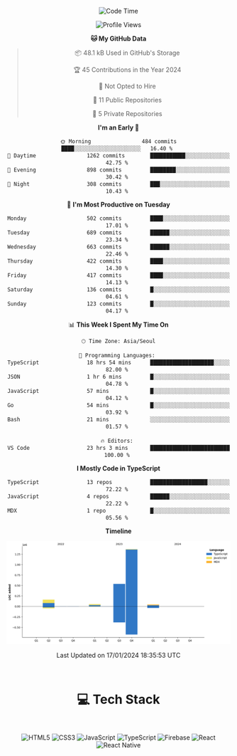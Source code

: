 <div align="center">

  <!--START_SECTION:waka-->
![Code Time](http://img.shields.io/badge/Code%20Time-391%20hrs%2015%20mins-blue)

![Profile Views](http://img.shields.io/badge/Profile%20Views-0-blue)

**🐱 My GitHub Data** 

> 📦 48.1 kB Used in GitHub's Storage 
 > 
> 🏆 45 Contributions in the Year 2024
 > 
> 🚫 Not Opted to Hire
 > 
> 📜 11 Public Repositories 
 > 
> 🔑 5 Private Repositories 
 > 
**I'm an Early 🐤** 

```text
🌞 Morning                484 commits         ████░░░░░░░░░░░░░░░░░░░░░   16.40 % 
🌆 Daytime                1262 commits        ███████████░░░░░░░░░░░░░░   42.75 % 
🌃 Evening                898 commits         ████████░░░░░░░░░░░░░░░░░   30.42 % 
🌙 Night                  308 commits         ███░░░░░░░░░░░░░░░░░░░░░░   10.43 % 
```
📅 **I'm Most Productive on Tuesday** 

```text
Monday                   502 commits         ████░░░░░░░░░░░░░░░░░░░░░   17.01 % 
Tuesday                  689 commits         ██████░░░░░░░░░░░░░░░░░░░   23.34 % 
Wednesday                663 commits         ██████░░░░░░░░░░░░░░░░░░░   22.46 % 
Thursday                 422 commits         ████░░░░░░░░░░░░░░░░░░░░░   14.30 % 
Friday                   417 commits         ████░░░░░░░░░░░░░░░░░░░░░   14.13 % 
Saturday                 136 commits         █░░░░░░░░░░░░░░░░░░░░░░░░   04.61 % 
Sunday                   123 commits         █░░░░░░░░░░░░░░░░░░░░░░░░   04.17 % 
```


📊 **This Week I Spent My Time On** 

```text
🕑︎ Time Zone: Asia/Seoul

💬 Programming Languages: 
TypeScript               18 hrs 54 mins      ████████████████████░░░░░   82.00 % 
JSON                     1 hr 6 mins         █░░░░░░░░░░░░░░░░░░░░░░░░   04.78 % 
JavaScript               57 mins             █░░░░░░░░░░░░░░░░░░░░░░░░   04.12 % 
Go                       54 mins             █░░░░░░░░░░░░░░░░░░░░░░░░   03.92 % 
Bash                     21 mins             ░░░░░░░░░░░░░░░░░░░░░░░░░   01.57 % 

🔥 Editors: 
VS Code                  23 hrs 3 mins       █████████████████████████   100.00 % 
```

**I Mostly Code in TypeScript** 

```text
TypeScript               13 repos            ██████████████████░░░░░░░   72.22 % 
JavaScript               4 repos             ██████░░░░░░░░░░░░░░░░░░░   22.22 % 
MDX                      1 repo              █░░░░░░░░░░░░░░░░░░░░░░░░   05.56 % 
```



**Timeline**

![Lines of Code chart](https://raw.githubusercontent.com/SONGDAM/SONGDAM/master/assets/bar_graph.png)


 Last Updated on 17/01/2024 18:35:53 UTC
<!--END_SECTION:waka-->

  
 <br>
  
# 💻 Tech Stack
  
</div>

</br>

<div align="center">

   ![HTML5](https://img.shields.io/badge/html5-%23E34F26.svg?style=for-the-badge&logo=html5&logoColor=white) ![CSS3](https://img.shields.io/badge/css3-%231572B6.svg?style=for-the-badge&logo=css3&logoColor=white) ![JavaScript](https://img.shields.io/badge/javascript-%23323330.svg?style=for-the-badge&logo=javascript&logoColor=%23F7DF1E) 
 ![TypeScript](https://img.shields.io/badge/typescript-%23007ACC.svg?style=for-the-badge&logo=typescript&logoColor=white)
  ![Firebase](https://img.shields.io/badge/firebase-%23039BE5.svg?style=for-the-badge&logo=firebase) 
 ![React](https://img.shields.io/badge/react-%2320232a.svg?style=for-the-badge&logo=react&logoColor=%2361DAFB) ![React Native](https://img.shields.io/badge/react_native-%2320232a.svg?style=for-the-badge&logo=react&logoColor=%2361DAFB) 

 
</div>
